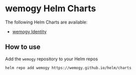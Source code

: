 # wemogy Helm Charts

The following Helm Charts are available:

- [wemogy Identity](https://github.com/wemogy/identity/tree/main/env/helm)

## How to use

Add the `wemogy` repository to your Helm repos

```bash
helm repo add wemogy https://wemogy.github.io/helm/charts
```
